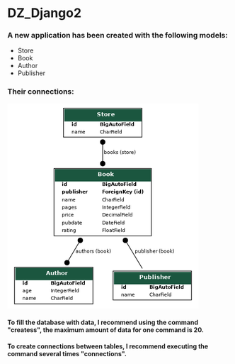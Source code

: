 # DZ_Django2
### A new application has been created with the following models:
- Store
- Book
- Author
- Publisher

### Their connections:

![](my_project_subsystem.png)


#### To fill the database with data, I recommend using the command "createss", the maximum amount of data for one command is 20.
#### To create connections between tables, I recommend executing the command several times "connections".


